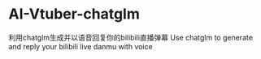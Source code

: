 # AI-Vtuber-chatglm
利用chatglm生成并以语音回复你的bilibili直播弹幕
Use chatglm to generate and reply your bilibili live danmu with voice
